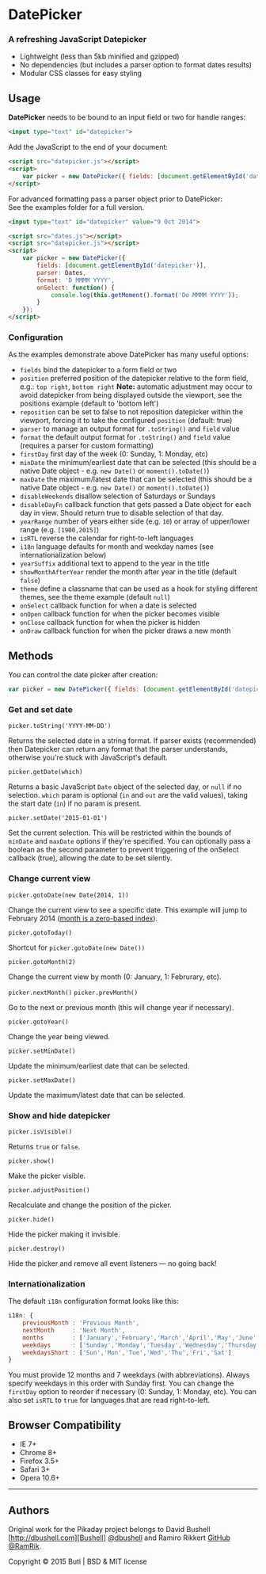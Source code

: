 DatePicker
========

### A refreshing JavaScript Datepicker

* Lightweight (less than 5kb minified and gzipped)
* No dependencies (but includes a parser option to format dates results)
* Modular CSS classes for easy styling

## Usage

**DatePicker** needs to be bound to an input field or two for handle ranges:

```html
<input type="text" id="datepicker">
```

Add the JavaScript to the end of your document:

```html
<script src="datepicker.js"></script>
<script>
    var picker = new DatePicker({ fields: [document.getElementById('datepicker')] });
</script>
```

For advanced formatting pass a parser object prior to DatePicker:  
See the examples folder for a full version.

```html
<input type="text" id="datepicker" value="9 Oct 2014">

<script src="dates.js"></script>
<script src="datepicker.js"></script>
<script>
    var picker = new DatePicker({
        fields: [document.getElementById('datepicker')],
        parser: Dates,
        format: 'D MMMM YYYY',
        onSelect: function() {
            console.log(this.getMoment().format('Do MMMM YYYY'));
        }
    });
</script>
```

### Configuration

As the examples demonstrate above
DatePicker has many useful options:

* `fields` bind the datepicker to a form field or two
* `position` preferred position of the datepicker relative to the form field, e.g.: `top right`, `bottom right` **Note:** automatic adjustment may occur to avoid datepicker from being displayed outside the viewport, see the positions example (default to 'bottom left')
* `reposition` can be set to false to not reposition datepicker within the viewport, forcing it to take the configured `position` (default: true)
* `parser` to manage an output format for `.toString()` and `field` value
* `format` the default output format for `.toString()` and `field` value (requires a parser for custom formatting)
* `firstDay` first day of the week (0: Sunday, 1: Monday, etc)
* `minDate` the minimum/earliest date that can be selected (this should be a native Date object - e.g. `new Date()` or `moment().toDate()`)
* `maxDate` the maximum/latest date that can be selected (this should be a native Date object - e.g. `new Date()` or `moment().toDate()`)
* `disableWeekends` disallow selection of Saturdays or Sundays
* `disableDayFn` callback function that gets passed a Date object for each day in view. Should return true to disable selection of that day.
* `yearRange` number of years either side (e.g. `10`) or array of upper/lower range (e.g. `[1900,2015]`)
* `isRTL` reverse the calendar for right-to-left languages
* `i18n` language defaults for month and weekday names (see internationalization below)
* `yearSuffix` additional text to append to the year in the title
* `showMonthAfterYear` render the month after year in the title (default `false`)
* `theme` define a classname that can be used as a hook for styling different themes, see the theme example (default `null`)
* `onSelect` callback function for when a date is selected
* `onOpen` callback function for when the picker becomes visible
* `onClose` callback function for when the picker is hidden
* `onDraw` callback function for when the picker draws a new month

## Methods

You can control the date picker after creation:

```javascript
var picker = new DatePicker({ fields: [document.getElementById('datepicker')] });
```

### Get and set date

`picker.toString('YYYY-MM-DD')`

Returns the selected date in a string format. If parser exists (recommended) then Datepicker can return any format that the parser understands, otherwise you're stuck with JavaScript's default.

`picker.getDate(which)`

Returns a basic JavaScript `Date` object of the selected day, or `null` if no selection. `which` param is optional (`in` and `out` are the valid values), taking the start date (`in`) if no param is present.

`picker.setDate('2015-01-01')`

Set the current selection. This will be restricted within the bounds of `minDate` and `maxDate` options if they're specified. You can optionally pass a boolean as the second parameter to prevent triggering of the onSelect callback (true), allowing the date to be set silently.

### Change current view

`picker.gotoDate(new Date(2014, 1))`

Change the current view to see a specific date. This example will jump to February 2014 ([month is a zero-based index][mdn_date]).

`picker.gotoToday()`

Shortcut for `picker.gotoDate(new Date())`

`picker.gotoMonth(2)`

Change the current view by month (0: January, 1: Februrary, etc).

`picker.nextMonth()`
`picker.prevMonth()`

Go to the next or previous month (this will change year if necessary).

`picker.gotoYear()`

Change the year being viewed.

`picker.setMinDate()`

Update the minimum/earliest date that can be selected.

`picker.setMaxDate()`

Update the maximum/latest date that can be selected.

### Show and hide datepicker

`picker.isVisible()`

Returns `true` or `false`.

`picker.show()`

Make the picker visible.

`picker.adjustPosition()`

Recalculate and change the position of the picker.

`picker.hide()`

Hide the picker making it invisible.

`picker.destroy()`

Hide the picker and remove all event listeners — no going back!

### Internationalization

The default `i18n` configuration format looks like this:

```javascript
i18n: {
    previousMonth : 'Previous Month',
    nextMonth     : 'Next Month',
    months        : ['January','February','March','April','May','June','July','August','September','October','November','December'],
    weekdays      : ['Sunday','Monday','Tuesday','Wednesday','Thursday','Friday','Saturday'],
    weekdaysShort : ['Sun','Mon','Tue','Wed','Thu','Fri','Sat']
}
```

You must provide 12 months and 7 weekdays (with abbreviations). Always specify weekdays in this order with Sunday first. You can change the `firstDay` option to reorder if necessary (0: Sunday, 1: Monday, etc). You can also set `isRTL` to `true` for languages that are read right-to-left.

## Browser Compatibility

* IE 7+
* Chrome 8+
* Firefox 3.5+
* Safari 3+
* Opera 10.6+

* * *

## Authors

Original work for the Pikaday project belongs to David Bushell [http://dbushell.com][Bushell] [@dbushell][Bushell Twitter] and Ramiro Rikkert [GitHub][Rikkert] [@RamRik][Rikkert Twitter].

Copyright © 2015 Buti | BSD & MIT license

  [issues]:      https://github.com/nobuti/datepicker/issues                       "Issue tracker"
  [mdn_date]:    https://developer.mozilla.org/en-US/docs/JavaScript/Reference/Global_Objects/Date  "Date"
  [Bushell]:     http://dbushell.com/                                             "dbushell.com"
  [Bushell Twitter]: https://twitter.com/dbushell                                 "@dbushell"
  [Rikkert]:     https://github.com/rikkert                                       "Rikkert GitHub"
  [Rikkert Twitter]: https://twitter.com/ramrik                                   "@ramrik"
